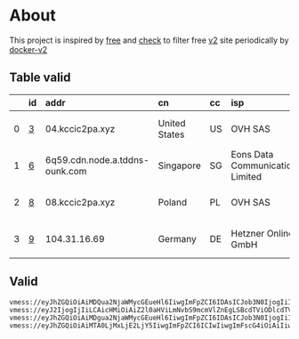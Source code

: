 
# About

This project is inspired by [free](https://github.com/freefq/free) and [check](https://github.com/yeahwu/check) to filter free [v2](https://github.com/v2fly/v2ray-core) site periodically by [docker-v2](https://hub.docker.com/r/v2ray/official)

    

## Table valid
|    | id                 | addr                           | cn            | cc   | isp                              | ip            | chatgpt          |
|---:|:-------------------|:-------------------------------|:--------------|:-----|:---------------------------------|:--------------|:-----------------|
|  0 | [3](config/3.json) | 04.kccic2pa.xyz                | United States | US   | OVH SAS                          | 15.204.10.95  | Yes (Region: US) |
|  1 | [6](config/6.json) | 6q59.cdn.node.a.tddns-ounk.com | Singapore     | SG   | Eons Data Communications Limited | 38.181.72.58  | Yes (Region: SG) |
|  2 | [8](config/8.json) | 08.kccic2pa.xyz                | Poland        | PL   | OVH SAS                          | 54.36.174.181 | Yes (Region: FR) |
|  3 | [9](config/9.json) | 104.31.16.69                   | Germany       | DE   | Hetzner Online GmbH              | 88.99.190.161 | Yes (Region: DE) |

## Valid
```
vmess://eyJhZGQiOiAiMDQua2NjaWMycGEueHl6IiwgImFpZCI6IDAsICJob3N0IjogIiIsICJpZCI6ICI1NjlkYWQzZS00NmUwLTQ3NGYtODM1MC04YWNjOTU5ZmY1ZjciLCAibmV0IjogInRjcCIsICJwYXRoIjogIiIsICJwb3J0IjogNTAwMDQsICJwcyI6ICJnaXRodWIuY29tL2ZyZWVmcSAtIFx1NTMxN1x1NGVhY1x1NWUwMlx1NzlmYlx1NTJhOCAzIiwgInRscyI6ICIiLCAidHlwZSI6ICJhdXRvIiwgInNlY3VyaXR5IjogImF1dG8iLCAic2tpcC1jZXJ0LXZlcmlmeSI6IHRydWUsICJzbmkiOiAiIn0=
vmess://eyJ2IjogIjIiLCAicHMiOiAiZ2l0aHViLmNvbS9mcmVlZnEgLSBcdTViODlcdTVmYmRcdTc3MDFcdTc5ZmJcdTUyYTggNiIsICJhZGQiOiAiNnE1OS5jZG4ubm9kZS5hLnRkZG5zLW91bmsuY29tIiwgInBvcnQiOiA0MDI2MSwgImlkIjogIjcyYmVhNWQzLTc1OTEtM2NhNC05ZDYxLTNjODliZDZlNDVhNSIsICJhaWQiOiAwLCAic2N5IjogImF1dG8iLCAibmV0IjogIndzIiwgImhvc3QiOiAiNnE1OS5jZG4ubm9kZS5hLnRkZG5zLW91bmsuY29tIiwgInBhdGgiOiAiL2QxYWY2NjhiLWNmZjYtNDY0YS05NDE1LWE3NzgyZWFkNzJkNS5qLmxpdmUwMDMubTN1OCIsICJ0bHMiOiAiIn0=
vmess://eyJhZGQiOiAiMDgua2NjaWMycGEueHl6IiwgImFpZCI6IDAsICJob3N0IjogIiIsICJpZCI6ICI1NjlkYWQzZS00NmUwLTQ3NGYtODM1MC04YWNjOTU5ZmY1ZjciLCAibmV0IjogInRjcCIsICJwYXRoIjogIiIsICJwb3J0IjogNTAwMDgsICJwcyI6ICJnaXRodWIuY29tL2ZyZWVmcSAtIFx1NTMxN1x1NGVhY1x1NWUwMlx1NzlmYlx1NTJhOCA4IiwgInRscyI6ICIiLCAidHlwZSI6ICJhdXRvIiwgInNlY3VyaXR5IjogImF1dG8iLCAic2tpcC1jZXJ0LXZlcmlmeSI6IHRydWUsICJzbmkiOiAiIn0=
vmess://eyJhZGQiOiAiMTA0LjMxLjE2LjY5IiwgImFpZCI6ICIwIiwgImFscG4iOiAiIiwgImZwIjogIiIsICJob3N0IjogImdlcm1hbnktb25lLnBvcnQ4ODguc2l0ZSIsICJpZCI6ICIxNWJmMGRiNC1mYmZmLTQ2ZDAtYTQ4Ni1iNmU0YTllNzRhOTEiLCAibmV0IjogIndzIiwgInBhdGgiOiAiLyIsICJwb3J0IjogIjIwODMiLCAicHMiOiAiZ2l0aHViLmNvbS9mcmVlZnEgLSBcdTdmOGVcdTU2ZmRDbG91ZEZsYXJlXHU1MTZjXHU1M2Y4Q0ROXHU4MjgyXHU3MGI5IDkiLCAic2N5IjogImF1dG8iLCAic25pIjogImdlcm1hbnktb25lLnBvcnQ4ODguc2l0ZSIsICJ0bHMiOiAidGxzIiwgInR5cGUiOiAiIiwgInYiOiAiMiJ9
```

